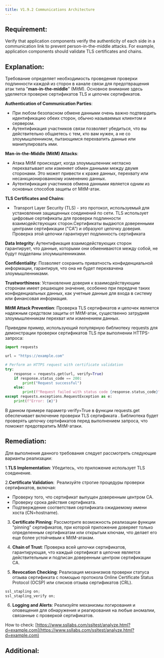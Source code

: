 ```yaml
---
title: V1.9.2 Communications Architecture
---
```




## Requirement:

Verify that application components verify the authenticity of each side in a communication link to prevent person-in-the-middle attacks. For example, application components should validate TLS certificates and chains.

## Explanation:

Требование определяет необходимость проведения проверки подлинности каждой из сторон в канале связи для предотвращения атак типа "**man-in-the-middle**" (MitM). Основное внимание здесь уделяется проверке сертификатов TLS и цепочек сертификатов.
 
**Authentication of Communication Parties**:

  - При любом безопасном обмене данными очень важно подтвердить идентификацию обеих сторон, обычно называемых клиентом и сервером.
  - Аутентификация участников связи позволяет убедиться, что вы действительно общаетесь с тем, кто вам нужен, а не со злоумышленником, пытающимся перехватить данные или манипулировать ими.
 
**Man-in-the-Middle (MitM) Attacks**:

  - Атака MitM происходит, когда злоумышленник негласно перехватывает или изменяет обмен данными между двумя сторонами. Это может привести к краже данных, перехвату или несанкционированному изменению данных.
  - Аутентификация участников обмена данными является одним из основных способов защиты от MitM-атак.
 
**TLS Certificates and Chains**:

  -  Transport Layer Security (TLS) - это протокол, используемый для установления защищенных соединений по сети. TLS использует цифровые сертификаты для проверки подлинности взаимодействующих сторон.Сертификаты выдаются доверенными центрами сертификации ("CA") и образуют цепочку доверия. Проверка этой цепочки гарантирует подлинность сертификата

**Data Integrity**: Аутентификация взаимодействующих сторон гарантирует, что данные, которыми они обмениваются между собой, не будут подделаны злоумышленниками.

**Confidentiality**: Позволяет сохранить приватность конфиденциальной информации, гарантируя, что она не будет перехвачена злоумышленниками.

**Trustworthiness**: Установление доверия к взаимодействующим сторонам имеет решающее значение, особенно при передаче таких конфиденциальных данных, как учетные данные для входа в систему или финансовая информация.

**MitM Attack Prevention**: Проверка TLS сертификатов и цепочек является надежным средством защиты от MitM-атак, существенно затрудняя злоумышленникам перехват или изменением данных.

Приведем пример, использующий популярную библиотеку requests для демонстрации проверки сертификатов TLS при выполнении HTTPS-запроса:


```python title="Пример проверки сертификатов TLS"
import requests

url = "https://example.com"

# Perform an HTTPS request with certificate validation
try:
    response = requests.get(url, verify=True)
    if response.status_code == 200:
        print("Request successful")
    else:
        print(f"Request failed with status code {response.status_code}")
except requests.exceptions.RequestException as e:
    print(f"Error: {e}")


```


В данном примере параметр verify=True в функции requests.get обеспечивает включение проверки TLS сертификата . Библиотека будет проверять цепочку сертификатов перед выполнением запроса, что поможет предотвратить MitM-атаки.

## Remediation:

Для выполнения данного требования следует рассмотреть следующие варианты реализации:

1.**TLS Implementation**: Убедитесь, что приложение использует TLS соединение.

2.**Certificate Validation**:  Реализуйте строгие процедуры проверки сертификатов, включая:
  - Проверку того, что сертификат выпущен доверенным центром CA.
  - Проверку срока действия сертификата.
  - Подтверждение соответствия сертификата ожидаемому имени хоста (CN=hostname).

3. **Certificate Pinning**: Рассмотрите возможность реализации функции "pinning" сертификатов, при которой приложение доверяет только определенным сертификатам или открытым ключам, что делает его еще более устойчивым к MitM-атакам.

4. **Chain of Trust**: Проверка всей цепочки сертификатов, гарантирующая, что каждый сертификат в цепочке является действительным и подписан доверенным центром сертификации CA.

5. **Revocation Checking**: Реализация механизмов проверки статуса отзыва сертификата с помощью протокола Online Certificate Status Protocol (OCSP) или списков отзыва сертификатов (CRL).

```jsx title="OCSP stapling https://ssl-config.mozilla.org/"
ssl_stapling on;
ssl_stapling_verify on;
```
6. **Logging and Alerts**: Реализуйте механизмы логирования и оповещения для обнаружения и реагирования на любые аномалии, связанные с проверкой сертификатов.

How to check:
[https://www.ssllabs.com/ssltest/analyze.html?d=example.com](https://www.ssllabs.com/ssltest/analyze.html?d=example.com)

## Additional:




